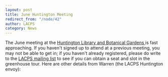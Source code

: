 ```yaml
---
layout: post
title: June Huntington Meeting
redirect_from: "/node/42"
author: LACPS
category: News
---
```


<div class="field field-name-body field-type-text-with-summary field-label-hidden"><div class="field-items"><div class="field-item even"><p>The June meeting at the <a href="http://www.huntington.org">Huntington Library and Botanical Gardens </a>is fast approaching. If you haven't signed up to attend at a previous meeting, you may not be able to get in; if you haven't already registered, please do write to the <a href="http://lacps.net/mailing-list">LACPS mailing list</a> to see if you can obtain a seat and slot in the greenhouse tour. Here are other details from Warren (the LACPS Huntington envoy): </p></div></div></div>
